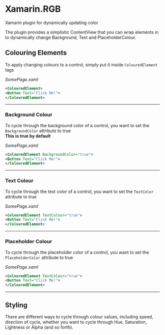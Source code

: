 # Xamarin.RGB
Xamarin plugin for dynamically updating color

The plugin provides a simplistic ContentView that you can wrap elements in to dynamically change Background, Text and PlaceholderColour.

## Colouring Elements

To apply changing colours to a control, simply put it inside `ColouredElement` tags

*SomePage.xaml*
```xml
<ColouredElement>
<Button Text="Click Me!">
</ColouredElement>
```

---

### Background Colour

To cycle through the background color of a control, you want to set the `BackgroundColor` attribute to true  
**This is true by default**

*SomePage.xaml*
```xml
<ColouredElement BackgroundColor="true">
<Button Text="Click Me!">
</ColouredElement>
```
---

### Text Colour

To cycle through the text color of a control, you want to set the `TextColor` attribute to true

*SomePage.xaml*
```xml
<ColouredElement TextColour="true">
<Button Text="Click Me!">
</ColouredElement>
```

---

### Placeholder Colour

To cycle through the placeholder color of a control, you want to set the `PlaceholderColor` attribute to true

*SomePage.xaml*
```xml
<ColouredElement TextColour="true">
<Button Text="Click Me!">
</ColouredElement>
```

---

## Styling

There are different ways to cycle through colour values, including speed, direction of cycle, whether you want to cycle through Hue, Saturation, Lightness or Alpha (and so forth).

